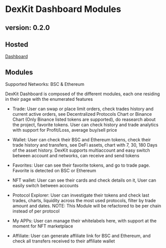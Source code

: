 # DexKit Dashboard Modules

## version: 0.2.0 

## Hosted

[Dashboard](https://demo.dashboard.dexkit.com)

## Modules

Supported Networks: BSC & Ethereum

DexKit Dashboard is composed of the different modules, each one residing in their page with the enumerated features

- Trade: User can swap or place limit orders, check trades history and current active orders, see Decentralized Protocols Chart or Binance Chart (Only Binance listed tokens are supported), do reasearch about the project, favorite tokens. User can check history and trade analytics with support for Profit/Loss, average buy/sell price

- Wallet: User can check their BSC and Ethereum tokens, check their trade history and transfers, see DeFi assets, chart with 7, 30, 180 Days of the asset history. DexKit supports multiaccount and easy switch between account and networks, can receive and send tokens

- Favorites: User can see their favorite tokens, and go to trade page. Favorite is detected on BSC or Ethereum

- NFT wallet: User can see their cards and check details on it, User can easily switch between accounts

- Protocol Explorer: User can investigate their tokens and check last trades, charts, liquidity across the most used protocols, filter by trade amount and dates. NOTE: This Module will be refactored to be per chain instead of per protocol

- My APPs: User can manage their whitelabels here, with support at the moment for NFT marketplace

- Affiliate: User can generate affiliate link for BSC and Ethereum, and check all transfers received to their affiliate wallet
